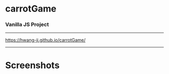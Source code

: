 # carrotGame
### Vanilla JS Project
 
------------------------------------------------

https://hwang-ji.github.io/carrotGame/

------------------------------------------------
# Screenshots
